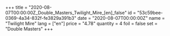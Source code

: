 +++
title = "2020-08-07T00:00:00Z_Double_Masters_Twilight_Mire_[en]_false"
id = "53c59bee-0369-4a34-832f-fe3829a391b3"
date = "2020-08-07T00:00:00Z"
name = "Twilight Mire"
lang = ["en"]
price = "4.78"
quantity = 4
foil = false
set = "Double Masters"
+++
